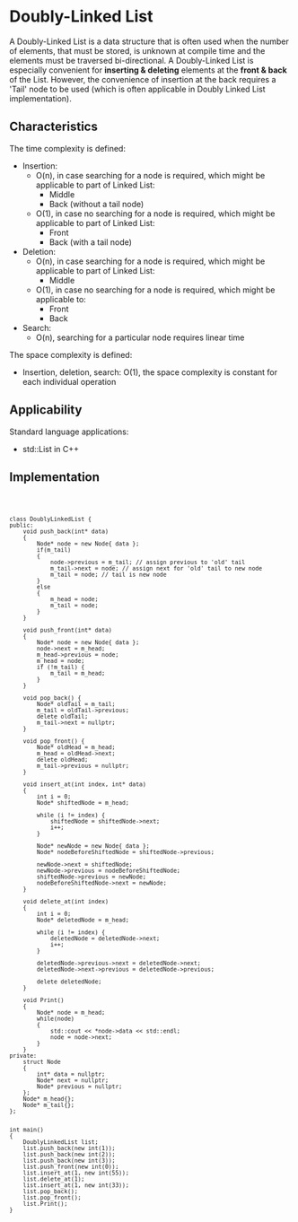 # Doubly-Linked List

A Doubly-Linked List is a data structure that is often used when the number of elements, that must be stored, is unknown at compile time and the elements must be traversed bi-directional. A Doubly-Linked List is especially convenient for **inserting & deleting** elements at the **front & back** of the List. However, the convenience of insertion at the back requires a 'Tail' node to be used (which is often applicable in Doubly Linked List implementation).

## Characteristics

The time complexity is defined:
- Insertion:
    - O(n), in case searching for a node is required, which might be applicable to part of Linked List:
        - Middle 
        - Back (without a tail node)
    - O(1), in case no searching for a node is required, which might be applicable to part of Linked List:
        - Front 
        - Back (with a tail node)
- Deletion:
    - O(n), in case searching for a node is required, which might be applicable to part of Linked List:
        - Middle
    - O(1), in case no searching for a node is required, which might be applicable to:
        - Front
        - Back
- Search:
    - O(n), searching for a particular node requires linear time

The space complexity is defined:
- Insertion, deletion, search: O(1), the space complexity is constant for each individual operation

## Applicability

Standard language applications:
- std::List in C++

## Implementation

<code>

    class DoublyLinkedList {
    public:
        void push_back(int* data)
        {
            Node* node = new Node{ data };
            if(m_tail)
            {
                node->previous = m_tail; // assign previous to 'old' tail
                m_tail->next = node; // assign next for 'old' tail to new node
                m_tail = node; // tail is new node
            }
            else
            {
                m_head = node;
                m_tail = node;
            }
        }

        void push_front(int* data) 
        {
            Node* node = new Node{ data };
            node->next = m_head;
            m_head->previous = node;
            m_head = node;
            if (!m_tail) {
                m_tail = m_head;
            }
        }
        
        void pop_back() {
            Node* oldTail = m_tail;
            m_tail = oldTail->previous;
            delete oldTail;
            m_tail->next = nullptr;
        }

        void pop_front() {
            Node* oldHead = m_head;
            m_head = oldHead->next;
            delete oldHead;
            m_tail->previous = nullptr;
        }

        void insert_at(int index, int* data) 
        {
            int i = 0;
            Node* shiftedNode = m_head;
            
            while (i != index) { 
                shiftedNode = shiftedNode->next;
                i++;
            }

            Node* newNode = new Node{ data };
            Node* nodeBeforeShiftedNode = shiftedNode->previous;
            
            newNode->next = shiftedNode;
            newNode->previous = nodeBeforeShiftedNode;
            shiftedNode->previous = newNode;
            nodeBeforeShiftedNode->next = newNode;
        }

        void delete_at(int index) 
        {
            int i = 0;
            Node* deletedNode = m_head;

            while (i != index) {
                deletedNode = deletedNode->next;
                i++;
            }

            deletedNode->previous->next = deletedNode->next;
            deletedNode->next->previous = deletedNode->previous;

            delete deletedNode;
        }

        void Print()
        {
            Node* node = m_head;
            while(node)
            {
                std::cout << *node->data << std::endl;
                node = node->next;
            }
        }
    private:
        struct Node
        {
            int* data = nullptr;
            Node* next = nullptr;
            Node* previous = nullptr;
        };
        Node* m_head{};
        Node* m_tail{};
    };


    int main()
    {
        DoublyLinkedList list;
        list.push_back(new int(1));
        list.push_back(new int(2));
        list.push_back(new int(3));
        list.push_front(new int(0));
        list.insert_at(1, new int(55));
        list.delete_at(1);
        list.insert_at(1, new int(33));
        list.pop_back();
        list.pop_front();
        list.Print();
    }

</code>
